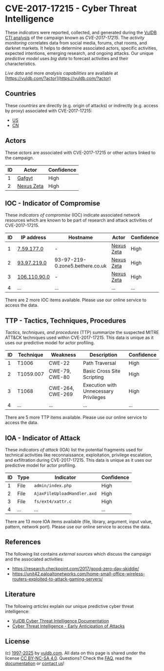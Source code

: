 # CVE-2017-17215 - Cyber Threat Intelligence

These _indicators_ were reported, collected, and generated during the [VulDB CTI analysis](https://vuldb.com/?kb.cti) of the campaign known as _CVE-2017-17215_. The _activity monitoring_ correlates data from social media, forums, chat rooms, and darknet markets. It helps to determine associated actors, specific activities, expected intentions, emerging research, and ongoing attacks. Our unique _predictive model_ uses _big data_ to forecast activities and their characteristics.

_Live data_ and more _analysis capabilities_ are available at [https://vuldb.com/?actor](https://vuldb.com/?actor)

## Countries

These _countries_ are directly (e.g. origin of attacks) or indirectly (e.g. access by proxy) associated with CVE-2017-17215:

* [US](https://vuldb.com/?country.us)
* [CN](https://vuldb.com/?country.cn)

## Actors

These _actors_ are associated with CVE-2017-17215 or other actors linked to the campaign.

ID | Actor | Confidence
-- | ----- | ----------
1 | [Gafgyt](https://vuldb.com/?actor.gafgyt) | High
2 | [Nexus Zeta](https://vuldb.com/?actor.nexus_zeta) | High

## IOC - Indicator of Compromise

These _indicators of compromise_ (IOC) indicate associated network resources which are known to be part of research and attack activities of CVE-2017-17215.

ID | IP address | Hostname | Actor | Confidence
-- | ---------- | -------- | ----- | ----------
1 | [7.59.177.0](https://vuldb.com/?ip.7.59.177.0) | - | [Nexus Zeta](https://vuldb.com/?actor.nexus_zeta) | High
2 | [93.97.219.0](https://vuldb.com/?ip.93.97.219.0) | 93-97-219-0.zone5.bethere.co.uk | [Nexus Zeta](https://vuldb.com/?actor.nexus_zeta) | High
3 | [106.110.90.0](https://vuldb.com/?ip.106.110.90.0) | - | [Nexus Zeta](https://vuldb.com/?actor.nexus_zeta) | High
4 | ... | ... | ... | ...

There are 2 more IOC items available. Please use our online service to access the data.

## TTP - Tactics, Techniques, Procedures

_Tactics, techniques, and procedures_ (TTP) summarize the suspected MITRE ATT&CK techniques used within CVE-2017-17215. This data is unique as it uses our predictive model for actor profiling.

ID | Technique | Weakness | Description | Confidence
-- | --------- | -------- | ----------- | ----------
1 | T1006 | CWE-22 | Path Traversal | High
2 | T1059.007 | CWE-79, CWE-80 | Basic Cross Site Scripting | High
3 | T1068 | CWE-264, CWE-269 | Execution with Unnecessary Privileges | High
4 | ... | ... | ... | ...

There are 5 more TTP items available. Please use our online service to access the data.

## IOA - Indicator of Attack

These _indicators of attack_ (IOA) list the potential fragments used for technical activities like reconnaissance, exploitation, privilege escalation, and exfiltration during CVE-2017-17215. This data is unique as it uses our predictive model for actor profiling.

ID | Type | Indicator | Confidence
-- | ---- | --------- | ----------
1 | File | `admin/index.php` | High
2 | File | `AjaxFileUploadHandler.axd` | High
3 | File | `fs/ext4/xattr.c` | High
4 | ... | ... | ...

There are 13 more IOA items available (file, library, argument, input value, pattern, network port). Please use our online service to access the data.

## References

The following list contains _external sources_ which discuss the campaign and the associated activities:

* https://research.checkpoint.com/2017/good-zero-day-skiddie/
* https://unit42.paloaltonetworks.com/home-small-office-wireless-routers-exploited-to-attack-gaming-servers/

## Literature

The following _articles_ explain our unique predictive cyber threat intelligence:

* [VulDB Cyber Threat Intelligence Documentation](https://vuldb.com/?kb.cti)
* [Cyber Threat Intelligence - Early Anticipation of Attacks](https://www.scip.ch/en/?labs.20201022)

## License

(c) [1997-2025](https://vuldb.com/?kb.changelog) by [vuldb.com](https://vuldb.com/?kb.about). All data on this page is shared under the license [CC BY-NC-SA 4.0](https://creativecommons.org/licenses/by-nc-sa/4.0/). Questions? Check the [FAQ](https://vuldb.com/?kb.faq), read the [documentation](https://vuldb.com/?kb) or [contact us](https://vuldb.com/?contact)!
